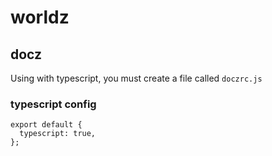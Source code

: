 # worldz

## docz

Using with typescript, you must create a file called `doczrc.js`

### typescript config

```
export default {
  typescript: true,
};
```
